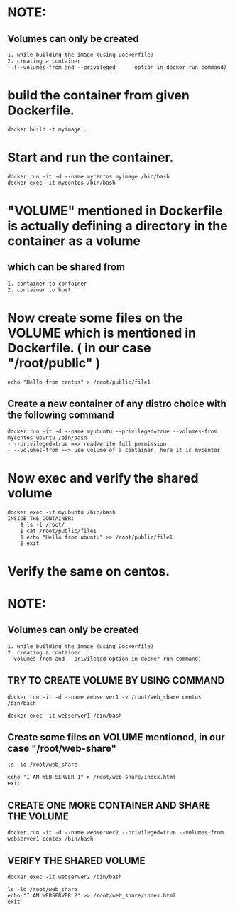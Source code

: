 # NOTE:
## Volumes can only be created
	1. while building the image (using Dockerfile)
	2. creating a container 
	- (--volumes-from and --privileged      option in docker run command)

# build the container from given Dockerfile.
	docker build -t myimage .

# Start and run the container.
	docker run -it -d --name mycentos myimage /bin/bash
	docker exec -it mycentos /bin/bash

# "VOLUME" mentioned in Dockerfile is actually defining a directory in the container as a volume 
## which can be shared from
	1. container to container
	2. container to host

# Now create some files on the VOLUME which is mentioned in Dockerfile. ( in our case "/root/public" )
	echo "Hello from centos" > /root/public/file1

## Create a new container of any distro choice with the following command
	docker run -it -d --name myubuntu --privileged=true --volumes-from mycentos ubuntu /bin/bash
	- --privileged=true ==> read/write full permission
	- --volumes-from ==> use volume of a container, here it is mycentos

# Now exec and verify the shared volume
	docker exec -it myubuntu /bin/bash
	INSIDE THE CONTAINER: 
		$ ls -l /root/
		$ cat /root/public/file1
		$ echo "Hello from ubuntu" >> /root/public/file1
		$ exit

# Verify the same on centos.

# NOTE:
## Volumes can only be created
	1. while building the image (using Dockerfile)
	2. creating a container 
	--volumes-from and --privileged option in docker run command)

## TRY TO CREATE VOLUME BY USING COMMAND
	docker run -it -d --name webserver1 -v /root/web_share centos /bin/bash

	docker exec -it webserver1 /bin/bash

## Create some files on VOLUME mentioned, in our case "/root/web-share"
	ls -ld /root/web_share

	echo "I AM WEB SERVER 1" > /root/web-share/index.html
	exit

## CREATE ONE MORE CONTAINER AND SHARE THE VOLUME
	docker run -it -d --name webserver2 --privileged=true --volumes-from webserver1 centos /bin/bash

## VERIFY THE SHARED VOLUME	
	docker exec -it webserver2 /bin/bash

	ls -ld /root/web_share
	echo "I AM WEBSERVER 2" >> /root/web_share/index.html
	exit
